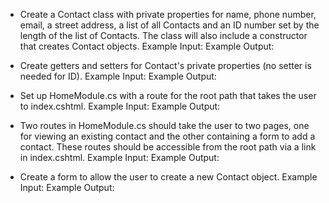
- Create a Contact class with private properties for name, phone number, email, a street address, a list of all Contacts and an ID number set by the length of the list of Contacts.  The class will also include a constructor that creates Contact objects.
Example Input:
Example Output:

- Create getters and setters for Contact's private properties (no setter is needed for ID).
Example Input:
Example Output:

- Set up HomeModule.cs with a route for the root path that takes the user to index.cshtml.
Example Input:
Example Output:

- Two routes in HomeModule.cs should take the user to two pages, one for viewing an existing contact and the other containing a form to add a contact.  These routes should be accessible from the root path via a link in index.cshtml.
Example Input:
Example Output:

- Create a form to allow the user to create a new Contact object.
Example Input:
Example Output:
